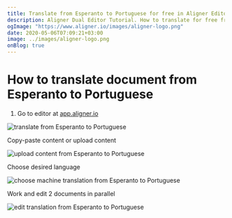 ```yaml
---
title: Translate from Esperanto to Portuguese for free in Aligner Editor
description: Aligner Dual Editor Tutorial. How to translate for free from Esperanto to Portuguese. Aligner is multilingual document management platform. 
ogImage: "https://www.aligner.io/images/aligner-logo.png"
date: 2020-05-06T07:09:21+03:00
image: ../images/aligner-logo.png
onBlog: true
---
```


# How to translate document from Esperanto to Portuguese

1. Go to editor at [app.aligner.io](https://app.aligner.io "Aligner App web page")

![translate from Esperanto to Portuguese](../aligner-blank-editor.png "translate from Esperanto to Portuguese")

Copy-paste content or upload content

![upload content from Esperanto to Portuguese](../aligner-uploaded-document.png "upload content from Esperanto to Portuguese")

Choose desired language

![choose machine translation from Esperanto to Portuguese](../aligner-language-dropdown.png "choose machine translation from Esperanto to Portuguese")

Work and edit 2 documents in parallel

![edit translation from Esperanto to Portuguese](../aligner-double-sitded-editor.png "edit translation from Esperanto to Portuguese")

